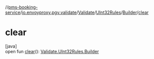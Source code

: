 //[pms-booking-service](../../../../../index.md)/[io.envoyproxy.pgv.validate](../../../index.md)/[Validate](../../index.md)/[UInt32Rules](../index.md)/[Builder](index.md)/[clear](clear.md)

# clear

[java]\
open fun [clear](clear.md)(): [Validate.UInt32Rules.Builder](index.md)